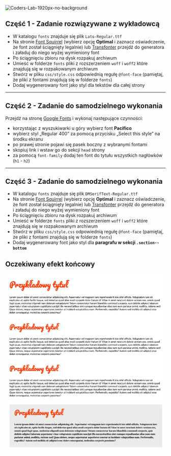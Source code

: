 ![Coders-Lab-1920px-no-background](https://user-images.githubusercontent.com/30623667/104709394-2cabee80-571f-11eb-9518-ea6a794e558e.png)


## Część 1 - Zadanie rozwiązywane z wykładowcą

- W katalogu `fonts` znajduje się plik `Lato-Regular.ttf`
- Na stronie [Font Squirrel](https://www.fontsquirrel.com/tools/webfont-generator) (wybierz opcję **Optimal** i zaznacz oświadczenie, że font został ściągnięty legalnie) lub [Transfonter](https://transfonter.org/) przejdź do generatora i załaduj do niego wyżej wymieniony font
- Po ściągnięciu zbioru na dysk rozpakuj archiwum
- Umieść w folderze `fonts` pliki z rozszerzeniem `woff` i `woff2` które znajdują się w rozpakowanym archiwum
- Stwórz w pliku `css/style.css` odpowiednią regułę `@font-face` (pamiętaj, że pliki z fontami znajdują się w folderze `fonts`)
- Dodaj wygenerowany font jako styl dla tekstów dla całej strony

---

## Część 2 - Zadanie do samodzielnego wykonania

Przejdź na stronę [Google Fonts](https://www.google.com/fonts) i wykonaj następujące czynności:

- korzystając z wyszukiwarki u góry wybierz font **Pacifico**
- wybierz styl „Regular 400” za pomocą przycisku „Select this style” na środku ekranu
- po prawej stronie pojawi się pasek boczny z wybranymi fontami
- skopiuj link i wstaw go do sekcji `head` strony
- za pomocą `font-family` dodaj ten font do tytułu wszystkich nagłówków (`h1` - `h2`)

---

## Część 3 - Zadanie do samodzielnego wykonania

- W katalogu `fonts` znajduje się plik `DMSerifText-Regular.ttf`
- Na stronie [Font Squirrel](https://www.fontsquirrel.com/tools/webfont-generator) (wybierz opcję **Optimal** i zaznacz oświadczenie, że font został ściągnięty legalnie) lub [Transfonter](https://transfonter.org/) przejdź do generatora i załaduj do niego wyżej wymieniony font
- Po ściągnięciu zbioru na dysk rozpakuj archiwum
- Umieść w folderze `fonts` pliki z rozszerzeniem `woff` i `woff2` które znajdują się w rozpakowanym archiwum
- Stwórz w pliku `css/style.css` odpowiednią regułę `@font-face` (pamiętaj, że pliki z fontami znajdują się w folderze `fonts`)
- Dodaj wygenerowany font jako styl dla **paragrafu w sekcji `.section--bottom`**

## Oczekiwany efekt końcowy

![](images/final-look.png)
